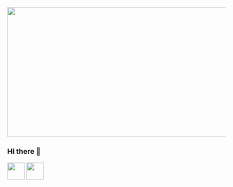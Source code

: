
<div color=red>
  <img src="https://user-images.githubusercontent.com/112807562/236680233-dfc83131-16a7-4ecc-b58a-87b74acd9084.PNG" height="300px" width="900px"/>

### Hi there 👋

  <div display="flex">
    <img src="https://user-images.githubusercontent.com/112807562/236680897-78b3129a-0521-4adb-87d4-47979906fe58.png" height="40px" width="40px" "/>
    <img src="https://user-images.githubusercontent.com/112807562/236680901-d6eae4b9-7994-4cd5-af35-47f6d6eb48bc.png" height="40px" width="40px"/>
  <div>
</div>


<!--
**lucascide/lucascide** is a ✨ _special_ ✨ repository because its `README.md` (this file) appears on your GitHub profile.

Here are some ideas to get you started:

- 🔭 I’m currently working on ...
- 🌱 I’m currently learning ...
- 👯 I’m looking to collaborate on ...
- 🤔 I’m looking for help with ...
- 💬 Ask me about ...
- 📫 How to reach me: ...
- 😄 Pronouns: ...
- ⚡ Fun fact: ...
-->
